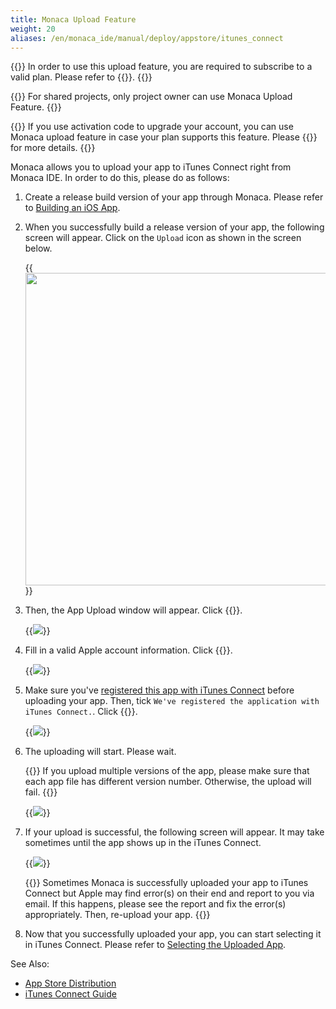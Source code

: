 ```yaml
---
title: Monaca Upload Feature
weight: 20
aliases: /en/monaca_ide/manual/deploy/appstore/itunes_connect
---
```


{{<note>}}
    In order to use this upload feature, you are required to subscribe to a valid plan. Please refer to {{<link href="https://monaca.mobi/en/pricing" title="Monaca Subscription Plans">}}.
{{</note>}}

{{<note>}}
    For shared projects, only project owner can use Monaca Upload Feature.
{{</note>}}

{{<warning>}}
    If you use activation code to upgrade your account, you can use Monaca upload feature in case your plan supports this feature. Please {{<link href="https://monaca.io/service/index.html" title="contact us">}} for more details.
{{</warning>}}

Monaca allows you to upload your app to iTunes Connect right from Monaca
IDE. In order to do this, please do as follows:

1.  Create a release build version of your app through Monaca. Please
    refer to [Building an iOS App](../../../build/ios/build_ios).
2.  When you successfully build a release version of your app, the
    following screen will appear. Click on the `Upload` icon as shown in
    the screen below.

    {{<img src="/images/monaca_ide/manual/deploy/app_submission/1.png" width="500">}}

3.  Then, the App Upload window will appear. Click {{<guilabel name="Next">}}.

    {{<img src="/images/monaca_ide/manual/deploy/app_submission/2.png">}}

4.  Fill in a valid Apple account information. Click {{<guilabel name="Next">}}.

    {{<img src="/images/monaca_ide/manual/deploy/app_submission/3.png">}}

5.  Make sure you've [registered this app with iTunes Connect](../itunes_connect/#registering-the-app) before uploading your app. Then, tick `We've registered the application with iTunes Connect.`. Click {{<guilabel name="Upload">}}.

    {{<img src="/images/monaca_ide/manual/deploy/app_submission/4.png">}}

6.  The uploading will start. Please wait.

    {{<note>}}
        If you upload multiple versions of the app, please make sure that each app file has different version number. Otherwise, the upload will fail.
    {{</note>}}

    {{<img src="/images/monaca_ide/manual/deploy/app_submission/5.png">}}

7.  If your upload is successful, the following screen will appear. It
    may take sometimes until the app shows up in the iTunes Connect.

    {{<img src="/images/monaca_ide/manual/deploy/app_submission/6.png">}}

    {{<note>}}
        Sometimes Monaca is successfully uploaded your app to iTunes Connect but Apple may find error(s) on their end and report to you via email. If this happens, please see the report and fix the error(s) appropriately. Then, re-upload your app.
    {{</note>}}

8.  Now that you successfully uploaded your app, you can start selecting it in iTunes Connect. Please refer to [Selecting the Uploaded App](../itunes_connect/#selecting-the-uploaded-app).


See Also: 

- [App Store Distribution](../)
- [iTunes Connect Guide](../itunes_connect)



